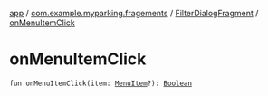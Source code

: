 [app](../../index.md) / [com.example.myparking.fragements](../index.md) / [FilterDialogFragment](index.md) / [onMenuItemClick](./on-menu-item-click.md)

# onMenuItemClick

`fun onMenuItemClick(item: `[`MenuItem`](https://developer.android.com/reference/android/view/MenuItem.html)`?): `[`Boolean`](https://kotlinlang.org/api/latest/jvm/stdlib/kotlin/-boolean/index.html)